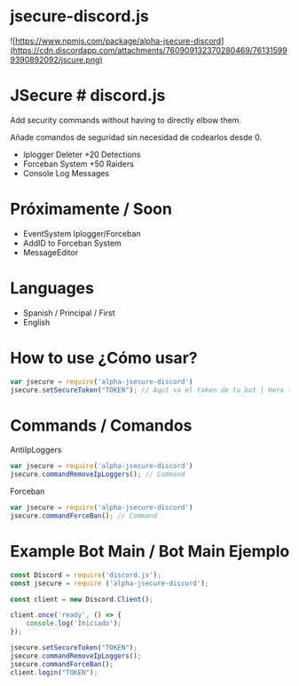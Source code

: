 # jsecure-discord.js

![https://www.npmjs.com/package/alpha-jsecure-discord](https://cdn.discordapp.com/attachments/760909132370280469/761315999390892092/jscure.png)

# JSecure # discord.js
Add security commands without having to directly elbow them.

Añade comandos de seguridad sin necesidad de codearlos desde 0.

  - Iplogger Deleter +20 Detections
  - Forceban System +50 Raiders
  - Console Log Messages
# Próximamente / Soon
 - EventSystem Iplogger/Forceban
 - AddID to Forceban System
 - MessageEditor

# Languages

  - Spanish / Principal / First
  - English
# How to use ¿Cómo usar?
```js
var jsecure = require('alpha-jsecure-discord')
jsecure.setSecureToken("TOKEN"); // Aquí va el token de tu bot | Here the token of your bot
```
# Commands / Comandos
AntiIpLoggers
```js
var jsecure = require('alpha-jsecure-discord')
jsecure.commandRemoveIpLoggers(); // Command
```
Forceban
```js
var jsecure = require('alpha-jsecure-discord')
jsecure.commandForceBan(); // Command
```

# Example Bot Main / Bot Main Ejemplo
```js
const Discord = require('discord.js');
const jsecure = require ('alpha-jsecure-discord');

const client = new Discord.Client();

client.once('ready', () => {
    console.log('Iniciado');
});

jsecure.setSecureToken("TOKEN");
jsecure.commandRemoveIpLoggers();
jsecure.commandForceBan();
client.login("TOKEN");
```

